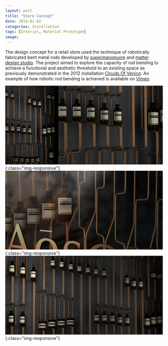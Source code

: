 ```yaml
---
layout: post
title: "Store Concept"
date: 2019-01-02
categories: Installation
tags: [Interior, Material Prototype]
image:
---
```

The design concept for a retail store used the technique of robotically fabricated bent metal rods developed by [supermanoeuvre](http://supermanoeuvre.com/) and [matter design studio](http://www.matterdesignstudio.com/). The project aimed to explore the capacity of rod bending to achieve a functional and aesthetic threshold to an existing space as previously demonstrated in the 2012 installation [Clouds Of Venice](http://papers.cumincad.org/data/works/att/acadia13_311.content.pdf). An example of how robotic rod bending is achieved is available on [Vimeo](https://vimeo.com/49283982).  

![Store Concept](/images/storeconcept1.jpg){:class="img-responsive"}
![Store Concept](/images/storeconcept2.jpg){:class="img-responsive"}
![Store Concept](/images/storeconcept3.jpg){:class="img-responsive"}
<!-- ![Store Concept](/images/storeconcept4.jpg){:class="img-responsive"} -->
